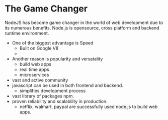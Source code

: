 # The Game Changer

NodeJS has become game changer in the world of web development due to its numerous benefits.
Node.js is opensource, cross platform and backend runtime environment.

- One of the biggest advantage is Speed
	- Built on Google V8
	- 
- Another reason is popularity and versatality
	- build web apps
	- real time apps
	- microservices
- vast and active community
- javascript can be used in both frontend and backend.
	- simplifies development process
- vast library of packages npm.
- proven reliability and scalability in production.
	- netflix, walmart, paypal are successfully used node.js to build web apps.


